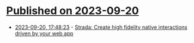 # [Published on 2023-09-20](index.md)

* [2023-09-20, 17:48:23](https://lobste.rs/s/w2vidu/strada_create_high_fidelity_native) - [Strada: Create high fidelity native interactions driven by your web app](https://strada.hotwired.dev/)
